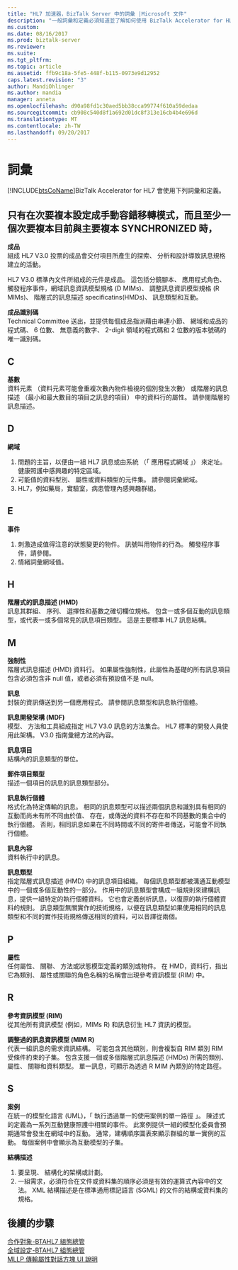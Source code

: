 ```yaml
---
title: "HL7 加速器，BizTalk Server 中的詞彙 |Microsoft 文件"
description: "一般詞彙和定義必須知道並了解如何使用 BizTalk Accelerator for HL7"
ms.custom: 
ms.date: 08/16/2017
ms.prod: biztalk-server
ms.reviewer: 
ms.suite: 
ms.tgt_pltfrm: 
ms.topic: article
ms.assetid: ffb9c18a-5fe5-448f-b115-0973e9d12952
caps.latest.revision: "3"
author: MandiOhlinger
ms.author: mandia
manager: anneta
ms.openlocfilehash: d90a98fd1c30aed5bb38cca99774f610a59dedaa
ms.sourcegitcommit: cb908c540d8f1a692d01dc8f313e16cb4b4e696d
ms.translationtype: MT
ms.contentlocale: zh-TW
ms.lasthandoff: 09/20/2017
---
```

# <a name="glossary"></a>詞彙
[!INCLUDE[btsCoName](../../includes/btsconame-md.md)]BizTalk Accelerator for HL7 會使用下列詞彙和定義。

## <a name="a"></a>只有在次要複本設定成手動容錯移轉模式，而且至少一個次要複本目前與主要複本 SYNCHRONIZED 時，    
 **成品**    
 組成 HL7 V3.0 投票的成品會交付項目所產生的探索、 分析和設計導致訊息規格建立的活動。  
  
 HL7 V3.0 標準內文件所組成的元件是成品。 這包括分鏡腳本、 應用程式角色、 觸發程序事件，網域訊息資訊模型規格 (D MIMs)、 調整訊息資訊模型規格 (R MIMs)、 階層式的訊息描述 specificatins(HMDs)、 訊息類型和互動。  
  
 **成品識別碼**    
 Technical Committee 送出，並提供每個成品指派藉由串連小節、 網域和成品的程式碼、 6 位數、 無意義的數字、 2-digit 領域的程式碼和 2 位數的版本號碼的唯一識別碼。  

## <a name="c"></a>C
  
 **基數**    
 資料元素 （資料元素可能會重複次數內物件檢視的個別發生次數） 或階層的訊息描述 （最小和最大數目的項目之訊息的項目） 中的資料行的屬性。 請參閱階層的訊息描述。  
  
## <a name="d"></a>D   
 **網域**    
 1. 問題的主旨，以便由一組 HL7 訊息或由系統 （「 應用程式網域 」） 來定址。 健康照護中感興趣的特定區域。 
 2. 可能值的資料型別、 屬性或資料類型的元件集。 請參閱詞彙網域。 
 3. HL7，例如藥局，實驗室，病患管理內感興趣群組。  
  
## <a name="e"></a>E 
 **事件**    
 1. 刺激造成值得注意的狀態變更的物件。 訊號叫用物件的行為。 觸發程序事件，請參閱。 
 2. 情緒詞彙網域值。  
  
 
## <a name="h"></a>H
**階層式的訊息描述 (HMD)**    
 訊息其群組、 序列、 選擇性和基數之確切欄位規格。 包含一或多個互動的訊息類型，或代表一或多個常見的訊息項目類型。 這是主要標準 HL7 訊息結構。  
  
## <a name="m"></a>M  
 **強制性**    
 階層式訊息描述 (HMD) 資料行。 如果屬性強制性，此屬性為基礎的所有訊息項目包含必須包含非 null 值，或者必須有預設值不是 null。  
  
  
 **訊息**    
 封裝的資訊傳送到另一個應用程式。 請參閱訊息類型和訊息執行個體。  
  
 **訊息開發架構 (MDF)**    
 模型、 方法和工具組成指定 HL7 V3.0 訊息的方法集合。 HL7 標準的開發人員使用此架構。 V3.0 指南彙總方法的內容。  
  
 **訊息項目**    
 結構內的訊息類型的單位。  
  
 **郵件項目類型**    
 描述一個項目的訊息的訊息類型部分。  
  
 **訊息執行個體**    
 格式化為特定傳輸的訊息。 相同的訊息類型可以描述兩個訊息和識別具有相同的互動而尚未有所不同由於值、 存在，或傳送的資料不存在和不同基數的集合中的執行個體。 否則，相同訊息如果在不同時間或不同的寄件者傳送，可能會不同執行個體。  
  
 **訊息內容**    
 資料執行中的訊息。  
  
 **訊息類型**    
 指定階層式訊息描述 (HMD) 中的訊息項目組織。 每個訊息類型都被溝通互動模型中的一個或多個互動性的一部分。 作用中的訊息類型會構成一組規則來建構訊息，提供一組特定的執行個體資料。 它也會定義剖析訊息，以復原的執行個體資料的規則。 訊息類型無關實作的技術規格，以便在訊息類型如果使用相同的訊息類型和不同的實作技術規格傳送相同的資料，可以音譯從兩個。  

## <a name="p"></a>P  
 **屬性**    
 任何屬性、 關聯、 方法或狀態模型定義的類別或物件。 在 HMD，資料行，指出它為類別、 屬性或關聯的角色名稱的名稱會出現參考資訊模型 (RIM) 中。  

## <a name="r"></a>R  
 **參考資訊模型 (RIM)**    
 從其他所有資訊模型 (例如，MIMs R) 和訊息衍生 HL7 資訊的模型。  
  
 **調整過的訊息資訊模型 (MIM R)**    
 代表一組訊息的需求資訊結構。 可能包含其他類別，則會複製自 RIM 類別 RIM 受條件約束的子集。 包含支援一個或多個階層式訊息描述 (HMDs) 所需的類別、 屬性、 關聯和資料類型。 單一訊息，可顯示為透過 R MIM 內類別的特定路徑。  

## <a name="s"></a>S  
 **案例**    
 在統一的模型化語言 (UML)，「 執行透過單一的使用案例的單一路徑 」。 陳述式的定義為一系列互動健康照護中相關的事件。 此案例提供一組的模型化委員會預期通常會發生在網域中的互動。 通常，建構順序圖表來顯示群組的單一實例的互動。 每個案例中會顯示為互動模型的子集。  
  
 **結構描述**    
 1. 要呈現、 結構化的架構或計劃。 
 2. 一組需求，必須符合在文件或資料集的順序必須是有效的運算式內容中的文法。 XML 結構描述是在標準通用標記語言 (SGML) 的文件的結構或資料集的規格。

## <a name="next-steps"></a>後續的步驟
[合作對象-BTAHL7 組態總管](parties-tab.md)  
[全域設定-BTAHL7 組態總管](global-settings-tab.md)  
[MLLP 傳輸屬性對話方塊 UI 說明](mllp-transport-properties-dialog-box-ui-help.md)